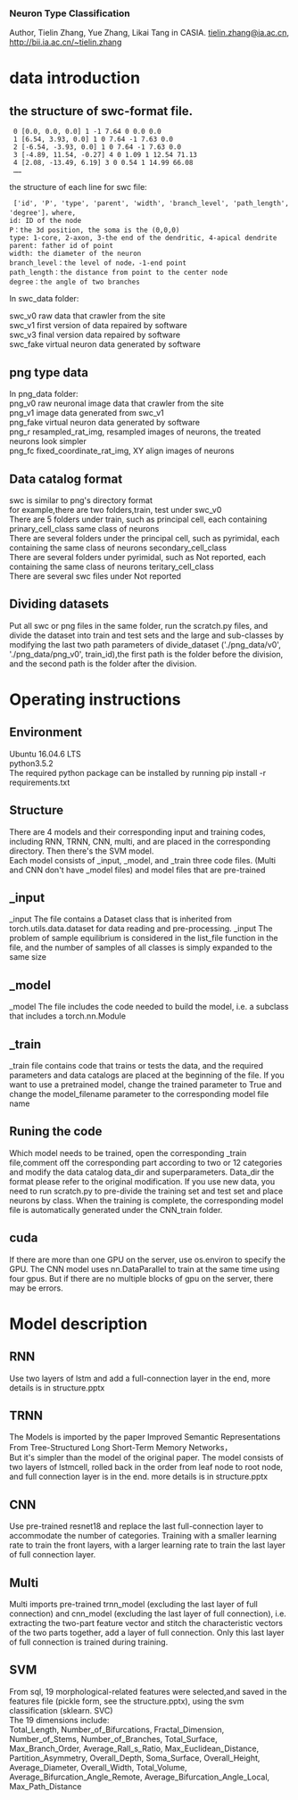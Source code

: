### Neuron Type Classification
Author, Tielin Zhang, Yue Zhang, Likai Tang in CASIA. 
tielin.zhang@ia.ac.cn, http://bii.ia.ac.cn/~tielin.zhang

# data introduction
## the structure of swc-format file.
```
 0 [0.0, 0.0, 0.0] 1 -1 7.64 0 0.0 0.0  
 1 [6.54, 3.93, 0.0] 1 0 7.64 -1 7.63 0.0  
 2 [-6.54, -3.93, 0.0] 1 0 7.64 -1 7.63 0.0  
 3 [-4.89, 11.54, -0.27] 4 0 1.09 1 12.54 71.13  
 4 [2.08, -13.49, 6.19] 3 0 0.54 1 14.99 66.08  
 ……    
```
the structure of each line for swc file:
```
 ['id', 'P', 'type', 'parent', 'width', 'branch_level', 'path_length', 'degree']，where,  
id: ID of the node
P：the 3d position, the soma is the (0,0,0)
type: 1-core, 2-axon, 3-the end of the dendritic, 4-apical dendrite  
parent: father id of point
width: the diameter of the neuron
branch_level：the level of node，-1-end point  
path_length：the distance from point to the center node
degree：the angle of two branches
```

In swc_data folder:

swc_v0 raw data that crawler from the site  
swc_v1 first version of data repaired by software  
swc_v3 final version data repaired by software  
swc_fake virtual neuron data generated by software 
## png type data
In png_data folder:  
png_v0 raw neuronal image data that crawler from the site  
png_v1 image data generated from swc_v1  
png_fake virtual neuron data generated by software  
png_r resampled_rat_img, resampled images of neurons, the treated neurons look simpler  
png_fc fixed_coordinate_rat_img, XY align images of neurons

##  Data catalog format
swc is similar to png's directory format  
for example,there are two folders,train, test under swc_v0  
There are 5 folders under train, such as principal cell, each containing prinary_cell_class same class of neurons  
There are several folders under the principal cell, such as pyrimidal, each containing the same class of neurons secondary_cell_class  
There are several folders under pyrimidal, such as Not reported, each containing the same class of neurons teritary_cell_class  
There are several swc files under Not reported  
## Dividing datasets
Put all swc or png files in the same folder, run the scratch.py files, and divide the dataset into train and test sets and the large and sub-classes by modifying the last two path parameters of divide_dataset ('./png_data/v0', './png_data/png_v0', train_id),the first path is the folder before the division, and the second path is the folder after the division.

# Operating instructions
## Environment
Ubuntu 16.04.6 LTS  
python3.5.2  
The required python package can be installed by running pip install -r requirements.txt
## Structure
There are 4 models and their corresponding input and training codes, including RNN, TRNN, CNN, multi, and are placed in the corresponding directory. Then there's the SVM model.  
Each model consists of _input, _model, and _train three code files. (Multi and CNN don't have _model files) and model files that are pre-trained 
## _input 
_input The file contains a Dataset class that is inherited from torch.utils.data.dataset for data reading and pre-processing.
_input The problem of sample equilibrium is considered in the list_file function in the file, and the number of samples of all classes is simply expanded to the same size
## _model
_model The file includes the code needed to build the model, i.e. a subclass that includes a torch.nn.Module
## _train
_train file contains code that trains or tests the data, and the required parameters and data catalogs are placed at the beginning of the file.
If you want to use a pretrained model, change the trained parameter to True and change the model_filename parameter to the corresponding model file name
## Runing the code
Which model needs to be trained, open the corresponding _train file,comment off the corresponding part according to two or 12 categories and modify the data catalog data_dir and superparameters.
Data_dir the format please refer to the original modification. If you use new data, you need to run scratch.py to pre-divide the training set and test set and place neurons by class. When the training is complete, the corresponding model file is automatically generated under the CNN_train folder.
## cuda
If there are more than one GPU on the server, use os.environ to specify the GPU. The CNN model uses nn.DataParallel to train at the same time using four gpus.
But if there are no multiple blocks of gpu on the server, there may be errors.

# Model description
## RNN 
Use two layers of lstm and add a full-connection layer in the end, more details is in structure.pptx
## TRNN
The Models is imported by the paper Improved Semantic Representations From Tree-Structured Long Short-Term Memory Networks，  
But it's simpler than the model of the original paper. The model consists of two layers of lstmcell, rolled back in the order from leaf node to root node, and full connection layer is in the end. more details is in structure.pptx
## CNN 
Use pre-trained resnet18 and replace the last full-connection layer to accommodate the number of categories. Training with a smaller learning rate to train the front layers, with a larger learning rate to train the last layer of full connection layer.
## Multi
Multi imports pre-trained trnn_model (excluding the last layer of full connection) and cnn_model (excluding the last layer of full connection), i.e. extracting the two-part feature vector and stitch the characteristic vectors of the two parts together, add a layer of full connection. Only this last layer of full connection is trained during training.
## SVM
From sql, 19 morphological-related features were selected,and saved in the features file (pickle form, see the structure.pptx), using the svm classification (sklearn. SVC)  
The 19 dimensions include:  
Total_Length, Number_of_Bifurcations, Fractal_Dimension, Number_of_Stems, Number_of_Branches, Total_Surface,
Max_Branch_Order, Average_Rall_s_Ratio, Max_Euclidean_Distance, Partition_Asymmetry, Overall_Depth, Soma_Surface,
Overall_Height, Average_Diameter, Overall_Width, Total_Volume, Average_Bifurcation_Angle_Remote,
Average_Bifurcation_Angle_Local, Max_Path_Distance




